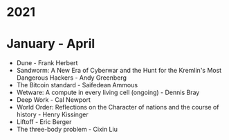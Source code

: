 # 2021
# January - April
- Dune - Frank Herbert
- Sandworm: A New Era of Cyberwar and the Hunt for the Kremlin's Most Dangerous Hackers - Andy Greenberg
- The Bitcoin standard - Saifedean Ammous
- Wetware: A compute in every living cell (ongoing) - Dennis Bray
- Deep Work - Cal Newport
- World Order: Reflections on the Character of nations and the course of history - Henry Kissinger
- Liftoff - Eric Berger
- The three-body problem - Cixin Liu
